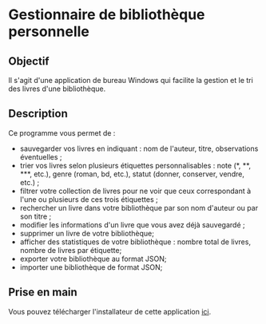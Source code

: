 # Gestionnaire de bibliothèque personnelle

## Objectif

Il s'agit d'une application de bureau Windows qui facilite la gestion et le tri des livres d'une bibliothèque.

## Description

Ce programme vous permet de :

* sauvegarder vos livres en indiquant : nom de l'auteur, titre, observations éventuelles ;
* trier vos livres selon plusieurs étiquettes personnalisables : note (*, **, ***, etc.), genre (roman, bd, etc.), statut (donner, conserver, vendre, etc.) ;
* filtrer votre collection de livres pour ne voir que ceux correspondant à l'une ou plusieurs de ces trois étiquettes ;
* rechercher un livre dans votre bibliothèque par son nom d'auteur ou par son titre ;
* modifier les informations d'un livre que vous avez déjà sauvegardé ;
* supprimer un livre de votre bibliothèque;
* afficher des statistiques de votre bibliothèque : nombre total de livres, nombre de livres par étiquette;
* exporter votre bibliothèque au format JSON;
* importer une bibliothèque de format JSON;

## Prise en main 

Vous pouvez télécharger l'installateur de cette application [ici](https://www.filipposk.ovh/programmes/TriBibli.msi).
